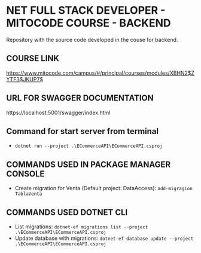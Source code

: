 # NET FULL STACK DEVELOPER - MITOCODE COURSE - BACKEND

Repository with the source code developed in the couse for backend.

## COURSE LINK
https://www.mitocode.com/campus/#/principal/courses/modules/XBHN2$ZYTF3$JKUP7$

## URL FOR SWAGGER DOCUMENTATION
https://localhost:5001/swagger/index.html

## Command for start server from terminal
- `dotnet run --project .\ECommerceAPI\ECommerceAPI.csproj`

## COMMANDS USED IN PACKAGE MANAGER CONSOLE
- Create migration for Venta (Default project: DataAccess): `add-migragion TablaVenta`

## COMMANDS USED DOTNET CLI
- List migrations: `dotnet-ef migrations list --project .\ECommerceAPI\ECommerceAPI.csproj`
- Update database with migrations: `dotnet-ef database update --project .\ECommerceAPI\ECommerceAPI.csproj`
